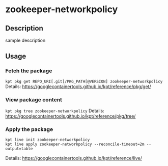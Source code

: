# zookeeper-networkpolicy

## Description
sample description

## Usage

### Fetch the package
`kpt pkg get REPO_URI[.git]/PKG_PATH[@VERSION] zookeeper-networkpolicy`
Details: https://googlecontainertools.github.io/kpt/reference/pkg/get/

### View package content
`kpt pkg tree zookeeper-networkpolicy`
Details: https://googlecontainertools.github.io/kpt/reference/pkg/tree/

### Apply the package
```
kpt live init zookeeper-networkpolicy
kpt live apply zookeeper-networkpolicy --reconcile-timeout=2m --output=table
```
Details: https://googlecontainertools.github.io/kpt/reference/live/
